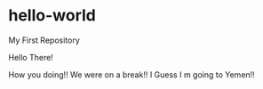 # hello-world
My First Repository

Hello There!

How you doing!! We were on a break!!
I Guess I m going to Yemen!!
